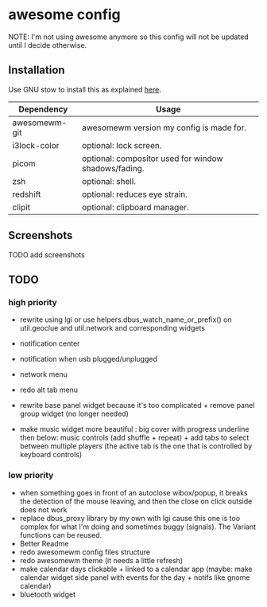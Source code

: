# awesome config

NOTE: I'm not using awesome anymore so this config will not be updated until I decide otherwise.

## Installation

Use GNU stow to install this as explained [here](../README.md).

| Dependency | Usage |
| - | - |
| awesomewm-git | awesomewm version my config is made for. |
| i3lock-color | optional: lock screen. |
| picom | optional: compositor used for window shadows/fading. |
| zsh | optional: shell. |
| redshift | optional: reduces eye strain. |
| clipit | optional: clipboard manager. |

## Screenshots

TODO add screenshots


## TODO

### high priority
- rewrite using lgi or use helpers.dbus_watch_name_or_prefix() on util.geoclue and util.network and corresponding widgets
- notification center
- notification when usb plugged/unplugged
- network menu
- redo alt tab menu
- rewrite base panel widget because it's too complicated + remove panel group widget (no longer needed)

- make music widget more beautiful : big cover with progress underline then below: music controls (add shuffle + repeat) + add tabs to select between multiple players (the active tab is the one that is controlled by keyboard controls)

### low priority
- when something goes in front of an autoclose wibox/popup, it breaks the detection of the mouse leaving, and then the close on click outside does not work
- replace dbus_proxy library by my own with lgi cause this one is too complex for what I'm doing and sometimes buggy (signals). The Variant functions can be reused.
- Better Readme
- redo awesomewm config files structure
- redo awesomewm theme (it needs a little refresh)
- make calendar days clickable + linked to a calendar app (maybe: make calendar widget side panel with events for the day + notifs like gnome calendar)
- bluetooth widget
